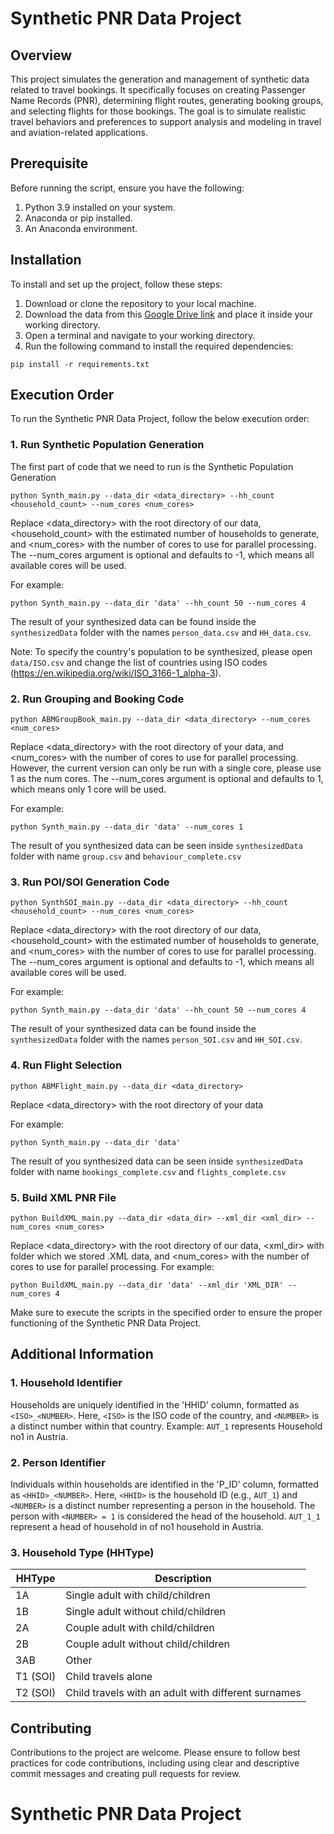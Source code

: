 # Synthetic PNR Data Project

## Overview
This project simulates the generation and management of synthetic data related to travel bookings. It specifically focuses on creating Passenger Name Records (PNR), determining flight routes, generating booking groups, and selecting flights for those bookings. The goal is to simulate realistic travel behaviors and preferences to support analysis and modeling in travel and aviation-related applications.

## Prerequisite
Before running the script, ensure you have the following:
1. Python 3.9 installed on your system.
2. Anaconda or pip installed.
3. An Anaconda environment.

## Installation
To install and set up the project, follow these steps:
1. Download or clone the repository to your local machine.
2. Download the data from this [Google Drive link](https://drive.google.com/drive/folders/1fZSUiiTk_jU4gRSipsJrQ23uyKOqeQOs) and place it inside your working directory.
3. Open a terminal and navigate to your working directory.
4. Run the following command to install the required dependencies:
```
pip install -r requirements.txt
```




## Execution Order
To run the Synthetic PNR Data Project, follow the below execution order:
### 1. Run Synthetic Population Generation
The first part of code that we need to run is the Synthetic Population Generation
```
python Synth_main.py --data_dir <data_directory> --hh_count <household_count> --num_cores <num_cores>    
```
    
  Replace <data_directory> with the root directory of our data, <household_count> with the estimated number of households to generate, and <num_cores> with the number of cores to use for parallel processing. The --num_cores argument is optional and defaults to -1, which means all available cores will be used.

  For example:
  ```
  python Synth_main.py --data_dir 'data' --hh_count 50 --num_cores 4  
  ```
  The result of your synthesized data can be found inside the `synthesizedData` folder with the names `person_data.csv` and `HH_data.csv`.

  Note: To specify the country's population to be synthesized, please open `data/ISO.csv` and change the list of countries using ISO codes (https://en.wikipedia.org/wiki/ISO_3166-1_alpha-3).

### 2. Run Grouping and Booking Code
```
python ABMGroupBook_main.py --data_dir <data_directory> --num_cores <num_cores>    
```
    
  Replace <data_directory> with the root directory of your data, and <num_cores> with the number of cores to use for parallel processing. However, the current version can only be run with a single core, please use 1 as the num cores. The --num_cores argument is optional and defaults to 1, which means only 1 core will be used.

  For example:
  ```
  python Synth_main.py --data_dir 'data' --num_cores 1  
  ```
  The result of you synthesized data can be seen inside `synthesizedData` folder  with name `group.csv` and `behaviour_complete.csv`

### 3. Run POI/SOI Generation Code
```
python SynthSOI_main.py --data_dir <data_directory> --hh_count <household_count> --num_cores <num_cores>    
```
    
  Replace <data_directory> with the root directory of our data, <household_count> with the estimated number of households to generate, and <num_cores> with the number of cores to use for parallel processing. The --num_cores argument is optional and defaults to -1, which means all available cores will be used.

  For example:
  ```
  python Synth_main.py --data_dir 'data' --hh_count 50 --num_cores 4  
  ```
  The result of your synthesized data can be found inside the `synthesizedData` folder with the names `person_SOI.csv` and `HH_SOI.csv`.


### 4. Run Flight Selection
```
python ABMFlight_main.py --data_dir <data_directory>     
```
    
  Replace <data_directory> with the root directory of your data

  For example:
  ```
  python Synth_main.py --data_dir 'data' 
  ```
  The result of you synthesized data can be seen inside `synthesizedData` folder  with name `bookings_complete.csv` and `flights_complete.csv`
### 5. Build XML PNR File
```
python BuildXML_main.py --data_dir <data_dir> --xml_dir <xml_dir> --num_cores <num_cores>     
```
Replace <data_directory> with the root directory of our data, <xml_dir> with folder which we stored .XML data, and <num_cores> with the number of cores to use for parallel processing. 
For example:
  ```
  python BuildXML_main.py --data_dir 'data' --xml_dir 'XML_DIR' --num_cores 4 
  ```

  Make sure to execute the scripts in the specified order to ensure the proper functioning of the Synthetic PNR Data Project.

## Additional Information

### 1. Household Identifier
Households are uniquely identified in the 'HHID' column, formatted as `<ISO>_<NUMBER>`. Here, `<ISO>` is the ISO code of the country, and `<NUMBER>` is a distinct number within that country. 
Example: `AUT_1` represents Household no1 in Austria.

### 2. Person Identifier
Individuals within households are identified in the 'P_ID' column, formatted as `<HHID>_<NUMBER>`. Here, `<HHID>` is the household ID (e.g., `AUT_1`) and `<NUMBER>` is a distinct number representing a person in the household. The person with `<NUMBER> = 1` is considered the head of the household. `AUT_1_1` represent a head of household in of no1 household in Austria.

### 3. Household Type (HHType)

| HHType  | Description                                  |
|---------|----------------------------------------------|
| 1A      | Single adult with child/children             |
| 1B      | Single adult without child/children          |
| 2A      | Couple adult with child/children             |
| 2B      | Couple adult without child/children          |
| 3AB     | Other                                        |
| T1 (SOI)| Child travels alone                          |
| T2 (SOI)| Child travels with an adult with different surnames |


## Contributing
Contributions to the project are welcome. Please ensure to follow best practices for code contributions, including using clear and descriptive commit messages and creating pull requests for review.

# Synthetic PNR Data Project


 
